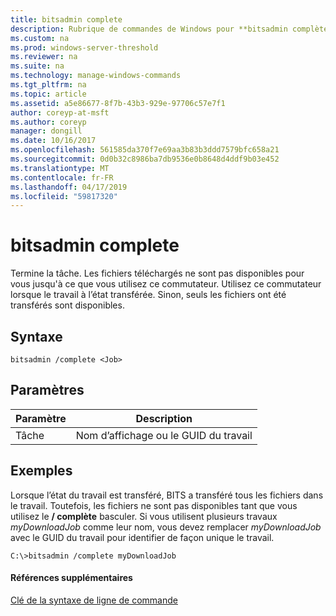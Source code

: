 ```yaml
---
title: bitsadmin complete
description: Rubrique de commandes de Windows pour **bitsadmin complète** -a terminé son travail. Les fichiers téléchargés ne sont pas disponibles pour vous jusqu'à ce que vous utilisez ce commutateur.
ms.custom: na
ms.prod: windows-server-threshold
ms.reviewer: na
ms.suite: na
ms.technology: manage-windows-commands
ms.tgt_pltfrm: na
ms.topic: article
ms.assetid: a5e86677-8f7b-43b3-929e-97706c57e7f1
author: coreyp-at-msft
ms.author: coreyp
manager: dongill
ms.date: 10/16/2017
ms.openlocfilehash: 561585da370f7e69aa3b83b3ddd7579bfc658a21
ms.sourcegitcommit: 0d0b32c8986ba7db9536e0b8648d4ddf9b03e452
ms.translationtype: MT
ms.contentlocale: fr-FR
ms.lasthandoff: 04/17/2019
ms.locfileid: "59817320"
---
```

# <a name="bitsadmin-complete"></a>bitsadmin complete

Termine la tâche. Les fichiers téléchargés ne sont pas disponibles pour vous jusqu'à ce que vous utilisez ce commutateur. Utilisez ce commutateur lorsque le travail à l’état transférée. Sinon, seuls les fichiers ont été transférés sont disponibles.

## <a name="syntax"></a>Syntaxe

```
bitsadmin /complete <Job>
```

## <a name="parameters"></a>Paramètres

|Paramètre|Description|
|---------|-----------|
|Tâche|Nom d’affichage ou le GUID du travail|

## <a name="BKMK_examples"></a>Exemples

Lorsque l’état du travail est transféré, BITS a transféré tous les fichiers dans le travail. Toutefois, les fichiers ne sont pas disponibles tant que vous utilisez le **/ complète** basculer. Si vous utilisent plusieurs travaux *myDownloadJob* comme leur nom, vous devez remplacer *myDownloadJob* avec le GUID du travail pour identifier de façon unique le travail.
```
C:\>bitsadmin /complete myDownloadJob
```

#### <a name="additional-references"></a>Références supplémentaires

[Clé de la syntaxe de ligne de commande](command-line-syntax-key.md)
